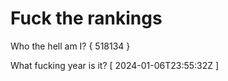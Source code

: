 # Fuck the rankings

Who the hell am I?
{ 518134 }

What fucking year is it?
[ 2024-01-06T23:55:32Z ]
